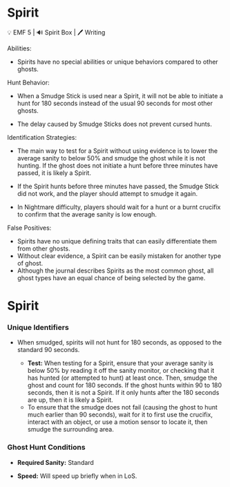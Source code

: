 # Spirit

💡 EMF 5 | 🔊 Spirit Box | 🖊️ Writing

Abilities:

-   Spirits have no special abilities or unique behaviors compared to other ghosts.

Hunt Behavior:

-   When a Smudge Stick is used near a Spirit, it will not be able to initiate a hunt for 180 seconds instead of the usual 90 seconds for most other ghosts.

-   The delay caused by Smudge Sticks does not prevent cursed hunts.

Identification Strategies:

-   The main way to test for a Spirit without using evidence is to lower the average sanity to below 50% and smudge the ghost while it is not hunting. If the ghost does not initiate a hunt before three minutes have passed, it is likely a Spirit.

-   If the Spirit hunts before three minutes have passed, the Smudge Stick did not work, and the player should attempt to smudge it again.

-   In Nightmare difficulty, players should wait for a hunt or a burnt crucifix to confirm that the average sanity is low enough.

False Positives:

-   Spirits have no unique defining traits that can easily differentiate them from other ghosts.
-   Without clear evidence, a Spirit can be easily mistaken for another type of ghost.
-   Although the journal describes Spirits as the most common ghost, all ghost types have an equal chance of being selected by the game.



# Spirit	
### Unique Identifiers
* When smudged, spirits will not hunt for 180 seconds, as opposed to the standard 90 seconds. 

    * **Test:** When testing for a Spirit, ensure that your average sanity is below 50% by reading it off the sanity monitor, or checking that it has hunted (or attempted to hunt) at least once. Then, smudge the ghost and count for 180 seconds. If the ghost hunts within 90 to 180 seconds, then it is not a Spirit. If it only hunts after the 180 seconds are up, then it is likely a Spirit. 
    * To ensure that the smudge does not fail (causing the ghost to hunt much earlier than 90 seconds), wait for it to first use the crucifix, interact with an object, or use a motion sensor to locate it, then smudge the surrounding area.

### Ghost Hunt Conditions
* **Required Sanity:** Standard

* **Speed:** Will speed up briefly when in LoS.